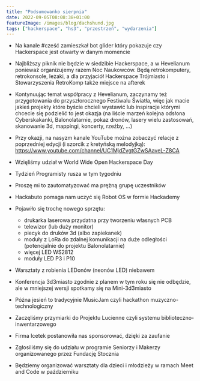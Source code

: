 ```yaml
---
title: "Podsumowanko sierpnia"
date: 2022-09-05T08:08:38+01:00
featureImage: /images/blog/dachshund.jpg
tags: ["hackerspace", "hs3", "przestrzeń", "wydarzenia"]
---
```


- Na kanale #cześć zamieszkał bot glider który pokazuje czy Hackerspace jest otwarty w danym momencie

- Najbliższy piknik nie będzie w siedzibie Hackerspace, a w Hevelianum ponieważ organizujemy razem Noc Naukowców. Będą retrokomputery, retrokonsole, leżaki, a dla przyjaciół Hackerspace Trójmiasto i Stowarzyszenia RetroKomp także miejsce na afterek

- Kontynuując temat współpracy z Hevelianum, zaczynamy też przygotowania do przyszłorocznego Festiwalu Światła, więc jak macie jakieś projekty które byście chcieli wystawić lub inspiracje którymi chcecie się podzielić to jest okazja (na liście marzeń kolejna odsłona Cyberskakanki, Balonolatarnie, pokaz dronów, lasery wielu zastosowań, skanowanie 3d, mappingi, koncerty, rzeźby, …)

- Przy okazji, na nasyzm kanale YouTube można zobaczyć relacje z poprzedniej edycji (i szorcik z kretyńską melodyjką): https://www.youtube.com/channel/UC1MjdZvgtGZwSAaveL-Z8CA

- Wzięliśmy udział w World Wide Open Hackerspace Day

- Tydzień Programisty rusza w tym tygodniu

- Proszę mi to zautomatyzować ma prężną grupę uczestników

- Hackabuto pomaga nam uczyć się Robot OS w formie Hackademy

- Pojawiło się trochę nowego sprzętu:
  - drukarka laserowa przydatna przy tworzeniu własnych PCB
  - telewizor (lub duży monitor)
  - piecyk do druków 3d (albo zapiekanek)
  - moduły z LoRa do zdalnej komunikacji na duże odległości (potencjalnie do projektu Balonolatarnie)
  - więcej LED WS2812 
  - moduły LED P3 i P10
  
- Warsztaty z robienia LEDonów (neonów LED) niebawem 

- Konferencja 3d3miasto zgodnie z planem w tym roku się nie odbędzie, ale w mniejszej wersji spotkamy się na Mini-3d3miasto

- Późna jesień to tradycyjnie MusicJam czyli hackathon muzyczno-technologiczny

- Zaczęliśmy przymiarki do Projektu Lucienne czyli systemu biblioteczno-inwentarzowego

- Firma Icetek postanowiła nas sponsorować, dzięki za zaufanie

- Zgłosiliśmy się do udziału w programie Seniorzy i Makerzy organizowanego przez Fundację Stocznia

- Będziemy organizować warsztaty dla dzieci i młodzieży w ramach Meet and Code w październiku